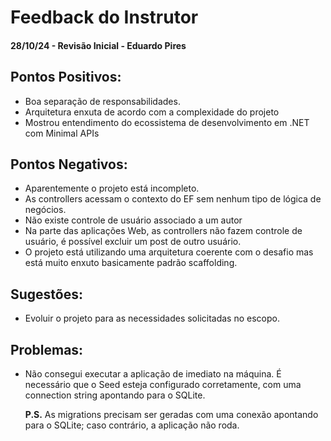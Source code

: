 # Feedback do Instrutor

#### 28/10/24 - Revisão Inicial - Eduardo Pires

## Pontos Positivos:

- Boa separação de responsabilidades.
- Arquitetura enxuta de acordo com a complexidade do projeto
- Mostrou entendimento do ecossistema de desenvolvimento em .NET com Minimal APIs

## Pontos Negativos:

- Aparentemente o projeto está incompleto.
- As controllers acessam o contexto do EF sem nenhum tipo de lógica de negócios.
- Não existe controle de usuário associado a um autor
- Na parte das aplicações Web, as controllers não fazem controle de usuário, é possível excluir um post de outro usuário.
- O projeto está utilizando uma arquitetura coerente com o desafio mas está muito enxuto basicamente padrão scaffolding.

## Sugestões:

- Evoluir o projeto para as necessidades solicitadas no escopo.

## Problemas:

- Não consegui executar a aplicação de imediato na máquina. É necessário que o Seed esteja configurado corretamente, com uma connection string apontando para o SQLite.

  **P.S.** As migrations precisam ser geradas com uma conexão apontando para o SQLite; caso contrário, a aplicação não roda.
